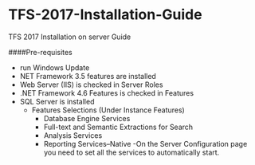 # TFS-2017-Installation-Guide
TFS 2017 Installation on server Guide 

####Pre-requisites 
- run Windows Update
- NET Framework 3.5 features are installed
- Web Server (IIS) is checked in Server Roles
- .NET Framework 4.6 Features is checked in Features
- SQL Server is installed
    - Features Selections (Under Instance Features)
      - Database Engine Services
      - Full-text and Semantic Extractions for Search
      - Analysis Services
      - Reporting Services–Native
    -On the Server Configuration page you need to set all the services to automatically start.
